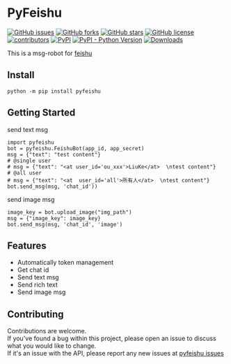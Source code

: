 # PyFeishu
[![GitHub issues](https://img.shields.io/github/issues/liukecode/pyfeishu)](https://github.com/liukecode/pyfeishu/issues)
[![GitHub forks](https://img.shields.io/github/forks/liukecode/pyfeishu)](https://github.com/liukecode/pyfeishu/network)
[![GitHub stars](https://img.shields.io/github/stars/liukecode/pyfeishu)](https://github.com/liukecode/pyfeishu/stargazers)
[![GitHub license](https://img.shields.io/github/license/liukecode/pyfeishu)](https://github.com/liukecode/pyfeishu/blob/main/LICENSE)
[![contributors](https://img.shields.io/github/contributors/liukecode/pyfeishu)](https://github.com/liukecode/pyfeishu/graphs/contributors)
[![PyPI](https://img.shields.io/pypi/v/pyfeishu)](https://pypi.org/project/pyfeishu/)
[![PyPI - Python Version](https://img.shields.io/pypi/pyversions/pyfeishu)](https://pypi.org/project/pyfeishu/)
[![Downloads](https://pepy.tech/badge/pyfeishu/month)](https://pepy.tech/project/pyfeishu)

This is a msg-robot for [feishu](https://open.feishu.cn/document/uAjLw4CM/ukTMukTMukTM/reference/im-v1/introduction)

## Install
```
python -m pip install pyfeishu
```
## Getting Started
send text msg
```
import pyfeishu
bot = pyfeishu.FeishuBot(app_id, app_secret)
msg = {"text": "test content"}
# @single user
# msg = {"text": "<at user_id='ou_xxx'>LiuKe</at>  \ntest content"}
# @all user
# msg = {"text": "<at  user_id='all'>所有人</at>  \ntest content"}
bot.send_msg(msg, 'chat_id'))
```

send image msg
```
image_key = bot.upload_image("img_path")
msg = {"image_key": image_key}
bot.send_msg(msg, 'chat_id', 'image')
```

## Features
- Automatically token management
- Get chat id
- Send text msg
- Send	rich text
- Send image  msg


## Contributing

Contributions are welcome.<br/>
If you've found a bug within this project, please open an issue to discuss what you would like to change.<br/>
If it's an issue with the API, please report any new issues at [pyfeishu issues](https://github.com/liukecode/pyfeishu)